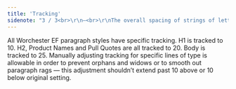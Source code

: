 ```yaml
---
title: 'Tracking'
sidenote: "3 / 3<br>\r\n—<br>\r\nThe overall spacing of strings of letters, sentences and paragraphs"
---
```


All Worchester EF paragraph styles have specific tracking. H1 is tracked to 10. H2, Product Names and Pull Quotes are all tracked to 20. Body is tracked to 25. Manually adjusting tracking for specific lines of type is allowable in order to prevent orphans and widows or to smooth out paragraph rags — this adjustment shouldn’t extend past 10 above or 10 below original setting.